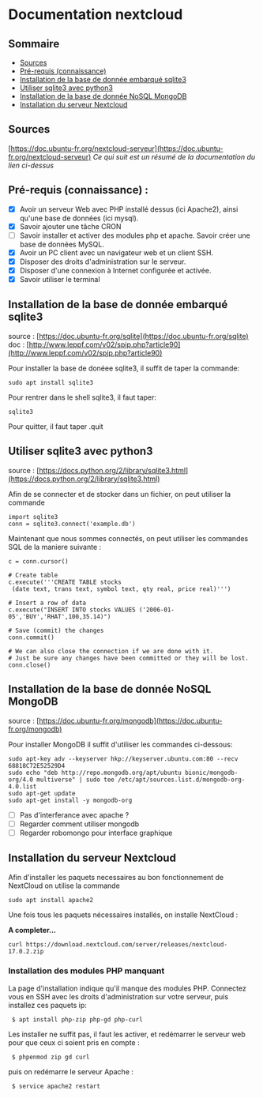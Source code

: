 
# Documentation nextcloud

## Sommaire
- [Sources](#sources)
- [Pré-requis (connaissance)](#prerequis)
- [Installation de la base de donnée embarqué sqlite3](#installsqlite3)
- [Utiliser sqlite3 avec python3](#usesqlite3)
- [Installation de la base de donnée NoSQL MongoDB](#mongodb)
- [Installation du serveur Nextcloud](#installnextcloud)

<!-- Pour  ajouter un label utiliser un <span id=label></span>
 ---> 

<span id=sources></span> 
## Sources
[https://doc.ubuntu-fr.org/nextcloud-serveur](https://doc.ubuntu-fr.org/nextcloud-serveur)
*Ce qui suit est un résumé de la documentation du lien ci-dessus*

<span id=prerequis></span> 
## Pré-requis (connaissance) :

 - [x] Avoir un serveur Web avec PHP installé dessus (ici Apache2),  ainsi qu'une base de données (ici mysql).
 - [x] Savoir ajouter une tâche CRON
 - [ ] Savoir installer et activer des modules php et apache. Savoir créer une base de données MySQL.
 - [x] Avoir un PC client avec un navigateur web et un client SSH.
 - [x] Disposer des droits d'administration sur le serveur.
 - [x] Disposer d'une connexion à Internet configurée et activée.
 - [x] Savoir utiliser le terminal

<span id=installsqlite3></span> 
## Installation de la base de donnée embarqué sqlite3
source : [https://doc.ubuntu-fr.org/sqlite](https://doc.ubuntu-fr.org/sqlite)
doc : [http://www.leppf.com/v02/spip.php?article90](http://www.leppf.com/v02/spip.php?article90)

Pour installer la base de donéee sqlite3, il suffit de taper la commande:
```bash=
sudo apt install sqlite3
```

Pour rentrer dans le shell sqlite3, il faut taper:
```bash=
sqlite3
```

Pour quitter, il faut taper .quit

<span id=usesqlite3></span> 
## Utiliser sqlite3 avec python3
source : [https://docs.python.org/2/library/sqlite3.html](https://docs.python.org/2/library/sqlite3.html)

Afin de se connecter et de stocker dans un fichier, on peut utiliser la commande
```python=
import sqlite3
conn = sqlite3.connect('example.db')
```
Maintenant que nous sommes connectés, on peut utiliser les commandes SQL de la maniere suivante :
```python=
c = conn.cursor()

# Create table
c.execute('''CREATE TABLE stocks
 (date text, trans text, symbol text, qty real, price real)''')

# Insert a row of data
c.execute("INSERT INTO stocks VALUES ('2006-01-05','BUY','RHAT',100,35.14)")

# Save (commit) the changes
conn.commit()

# We can also close the connection if we are done with it.
# Just be sure any changes have been committed or they will be lost.
conn.close()
```

<span id=mongodb></span> 
## Installation de la base de donnée NoSQL MongoDB

source : [https://doc.ubuntu-fr.org/mongodb](https://doc.ubuntu-fr.org/mongodb)

Pour installer MongoDB il suffit d'utiliser les commandes ci-dessous:
```bash=
sudo apt-key adv --keyserver hkp://keyserver.ubuntu.com:80 --recv 68818C72E52529D4
sudo echo "deb http://repo.mongodb.org/apt/ubuntu bionic/mongodb-org/4.0 multiverse" | sudo tee /etc/apt/sources.list.d/mongodb-org-4.0.list
sudo apt-get update
sudo apt-get install -y mongodb-org
```
- [ ] Pas d'interferance avec apache ?
- [ ] Regarder comment utiliser mongodb
- [ ] Regarder robomongo pour interface graphique

<span id=installnextcloud></span> 
## Installation du serveur Nextcloud
Afin d'installer les paquets necessaires au bon fonctionnement de NextCloud on utilise la commande 
```bash=
sudo apt install apache2 
```

Une fois tous les paquets nécessaires installés, on installe NextCloud :

**A completer...**

```bash=
curl https://download.nextcloud.com/server/releases/nextcloud-17.0.2.zip 
```
### Installation des modules PHP manquant

La page d'installation indique qu'il manque des modules PHP. Connectez vous en SSH  avec les  droits d'administration  sur votre serveur, puis  
installez ces paquets ip:
```bash=
 $ apt install php-zip php-gd php-curl
```
Les installer ne suffit pas, il faut les activer, et redémarrer le serveur web pour que ceux ci soient pris en compte :
```bash=
 $ phpenmod zip gd curl
```
puis on redémarre le serveur Apache :
```bash=
 $ service apache2 restart
```
